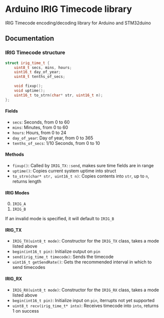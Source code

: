 # Arduino IRIG Timecode library
IRIG Timecode encoding/decoding library for Arduino and STM32duino

## Documentation
### IRIG Timecode structure
```cpp
struct irig_time_t {
	uint8_t secs, mins, hours;
	uint16_t day_of_year;
	uint8_t tenths_of_secs;
	
	void fixup();
	void uptime();
	uint16_t to_strn(char* str, uint16_t n);
};
```
#### Fields
- `secs`: Seconds, from 0 to 60
- `mins`: Minutes, from 0 to 60
- `hours`: Hours, from 0 to 24
- `day_of_year`: Day of year, from 0 to 365
- `tenths_of_secs`: 1/10 Seconds, from 0 to 10
#### Methods
- `fixup()`: Called by `IRIG_TX::send`, makes sure time fields are in range
- `uptime()`: Copies current system uptime into struct
- `to_strn(char* str, uint16_t n)`: Copies contents into `str`, up to `n`, returns length

#### IRIG Modes
0. `IRIG_A`
1. `IRIG_B`

If an invalid mode is specified, it will default to `IRIG_B`

#### IRIG_TX
- `IRIG_TX(uint8_t mode)`: Constructor for the `IRIG_TX` class, takes a mode listed above
- `begin(int16_t pin)`: Initialize output on `pin`
- `send(irig_time_t timecode)`: Sends the timecode
- `uint16_t getSendRate()`: Gets the recommended interval in which to send timecodes

#### IRIG_RX
- `IRIG_RX(uint8_t mode)`: Constructor for the `IRIG_RX` class, takes a mode listed above
- `begin(int16_t pin)`: Initialize input on `pin`, iterrupts not yet supported
- `uint8_t recv(irig_time_t* into)`: Receives timecode into `into`, returns 1 on success
